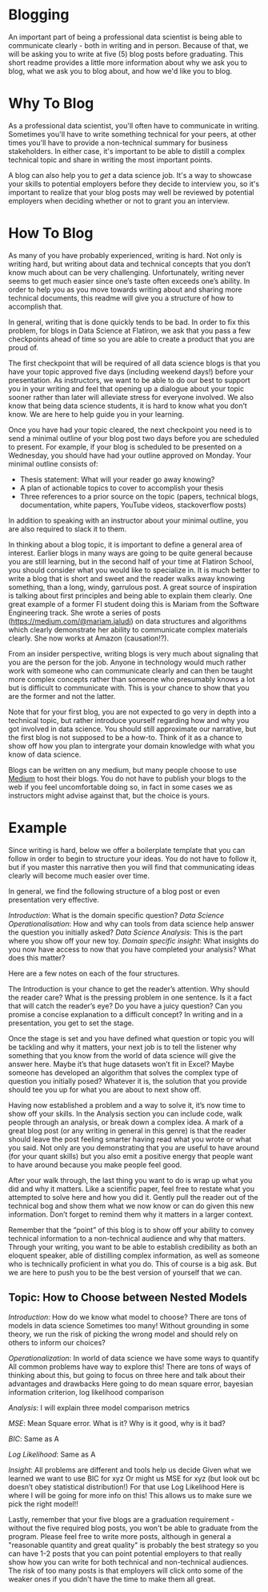 # Blogging

An important part of being a professional data scientist is being able to communicate clearly - both in writing and in person. Because of that, we will be asking you to write at five (5) blog posts before graduating. This short readme provides a little more information about why we ask you to blog, what we ask you to blog about, and how we'd like you to blog.

# Why To Blog

As a professional data scientist, you'll often have to communicate in writing. Sometimes you'll have to write something technical for your peers, at other times you'll have to provide a non-technical summary for business stakeholders. In either case, it's important to be able to distill a complex technical topic and share in writing the most important points.

A blog can also help you to *get* a data science job. It's a way to showcase your skills to potential employers before they decide to interview you, so it's important to realize that your blog posts may well be reviewed by potential employers when deciding whether or not to grant you an interview.

# How To Blog

As many of you have probably experienced, writing is hard. Not only is writing hard, but writing about data and technical concepts that you don’t know much about can be very challenging. Unfortunately, writing never seems to get much easier since one’s taste often exceeds one’s ability. In order to help you as you move towards writing about and sharing more technical documents, this readme will give you a structure of how to accomplish that.

In general, writing that is done quickly tends to be bad. In order to fix this problem, for blogs in Data Science at Flatiron, we ask that you pass a few checkpoints ahead of time so you are able to create a product that you are proud of.

The first checkpoint that will be required of all data science blogs is that you have your topic approved five days (including weekend days!) before your presentation. As instructors, we want to be able to do our best to support you in your writing and feel that opening up a dialogue about your topic sooner rather than later will alleviate stress for everyone involved. We also know that being data science students, it is hard to know what you don’t know. We are here to help guide you in your learning.

Once you have had your topic cleared, the next checkpoint you need is to send a minimal outline of your blog post two days before you are scheduled to present. For example, if your blog is scheduled to be presented on a Wednesday, you should have had your outline approved on Monday. Your minimal outline consists of:
- Thesis statement: What will your reader go away knowing?
- A plan of actionable topics to cover to accomplish your thesis
- Three references to a prior source on the topic (papers, technical blogs, documentation, white papers, YouTube videos, stackoverflow posts)

In addition to speaking with an instructor about your minimal outline, you are also required to slack it to them. 

In thinking about a blog topic, it is important to define a general area of interest. Earlier blogs in many ways are going to be quite general because you are still learning, but in the second half of your time at Flatiron School, you should consider what you would like to specialize in. It is much better to write a blog that is short and sweet and the reader walks away knowing something, than a long, windy, garrulous post. A great source of inspiration is talking about first principles and being able to explain them clearly. One great example of a former FI student doing this is Mariam from the Software Engineering track. She wrote a series of posts (https://medium.com/@mariam.jaludi) on data structures and algorithms which clearly demonstrate her ability to communicate complex materials clearly. She now works at Amazon (causation!?).

From an insider perspective, writing blogs is very much about signaling that you are the person for the job. Anyone in technology would much rather work with someone who can communicate clearly and can then be taught more complex concepts rather than someone who presumably knows a lot but is difficult to communicate with. This is your chance to show that you are the former and not the latter.

Note that for your first blog, you are not expected to go very in depth into a technical topic, but rather introduce yourself regarding how and why you got involved in data science.
You should still approximate our narrative, but the first blog is not supposed to be a how-to.
Think of it as a chance to show off how you plan to intergrate your domain knowledge with what you know of data science.

Blogs can be written on any medium, but many people choose to use [Medium](https://medium.com/) to host their blogs.
You do not have to publish your blogs to the web if you feel uncomfortable doing so, in fact in some cases we as instructors might advise against that, but the choice is yours.

# Example

Since writing is hard, below we offer a boilerplate template that you can follow in order to begin to structure your ideas. You do not have to follow it, but if you master this narrative then you will find that communicating ideas clearly will become much easier over time. 

In general, we find the following structure of a blog post or even presentation very effective. 

*Introduction*: What is the domain specific question?
*Data Science Operationalisation*: How and why can tools from data science help answer the question you initially asked?
*Data Science Analysis*: This is the part where you show off your new toy.
*Domain specific insight*: What insights do you now have access to now that you have completed your analysis? What does this matter?

Here are a few notes on each of the four structures.

The Introduction is your chance to get the reader’s attention. Why should the reader care? What is the pressing problem in one sentence. Is it a fact that will catch the reader’s eye? Do you have a juicy question? Can you promise a concise explanation to a difficult concept? In writing and in a presentation, you get to set the stage. 

Once the stage is set and you have defined what question or topic you will be tackling and why it matters, your next job is to tell the listener why something that you know from the world of data science will give the answer here. Maybe it’s that huge datasets won’t fit in Excel? Maybe someone has developed an algorithm that solves the complex type of question you initially posed? Whatever it is, the solution that you provide should tee you up for what you are about to next show off.

Having now established a problem and a way to solve it, it’s now time to show off your skills. In the Analysis section you can include code, walk people through an analysis, or break down a complex idea. A mark of a great blog post (or any writing in general in this genre) is that the reader should leave the post feeling smarter having read what you wrote or what you said. Not only are you demonstrating that you are useful to have around (for your quant skills) but you also emit a positive energy that people want to have around because you make people feel good.

After your walk through, the last thing you want to do is wrap up what you did and why it matters. Like a scientific paper, feel free to restate what you attempted to solve here and how you did it. Gently pull the reader out of the technical bog and show them what we now know or can do given this new information. Don’t forget to remind them why it matters in a larger context. 

Remember that the “point” of this blog is to show off your ability to convey technical information to a non-technical audience and why that matters. Through your writing, you want to be able to establish credibility as both an eloquent speaker, able of distilling complex information, as well as someone who is technically proficient in what you do. This of course is a big ask. But we are here to push you to be the best version of yourself that we can. 

## Topic: How to Choose between Nested Models

*Introduction*: How do we know what model to choose?
There are tons of models in data science
Sometimes too many!
Without grounding in some theory, we run the risk of picking the wrong model and should rely on others to inform our choices?

*Operationalization*: In world of data science we have some ways to quantify
All common problems have way to explore this! 
There are tons of ways of thinking about this, but going to focus on three here and talk about their advantages and drawbacks
Here going to do mean square error, bayesian information criterion, log likelihood comparison

*Analysis*: I will explain three model comparison metrics

*MSE*: Mean Square error. What is it? Why is it good, why is it bad?

*BIC*: Same as A

*Log Likelihood*: Same as A

*Insight*: 
All problems are different and tools help us decide
Given what we learned we want to use BIC for xyz
Or might us MSE for xyz (but look out bc doesn’t obey statistical distribution!) 
For that use Log Likelihood 
Here is where I will be going for more info on this!
This allows us to make sure we pick the right model!!

Lastly, remember that your five blogs are a graduation requirement - without the five required blog posts, you won't be able to graduate from the program. Please feel free to write more posts, although in general a "reasonable quantity and great quality" is probably the best strategy so you can have 1-2 posts that you can point potential employers to that really show how you can write for both technical and non-technical audiences. The risk of too many posts is that employers will click onto some of the weaker ones if you didn't have the time to make them all great.
